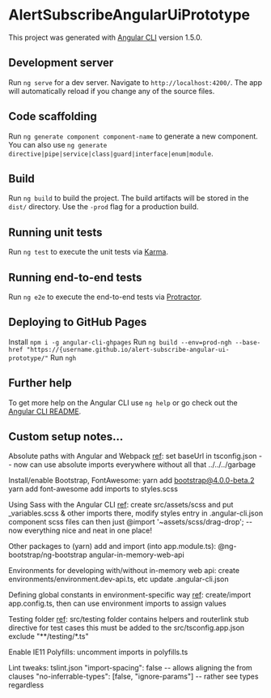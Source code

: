 # AlertSubscribeAngularUiPrototype

This project was generated with [Angular CLI](https://github.com/angular/angular-cli) version 1.5.0.

## Development server

Run `ng serve` for a dev server. Navigate to `http://localhost:4200/`. The app will automatically reload if you change any of the source files.

## Code scaffolding

Run `ng generate component component-name` to generate a new component. You can also use `ng generate directive|pipe|service|class|guard|interface|enum|module`.

## Build

Run `ng build` to build the project. The build artifacts will be stored in the `dist/` directory. Use the `-prod` flag for a production build.

## Running unit tests

Run `ng test` to execute the unit tests via [Karma](https://karma-runner.github.io).

## Running end-to-end tests

Run `ng e2e` to execute the end-to-end tests via [Protractor](http://www.protractortest.org/).

## Deploying to GitHub Pages

Install `npm i -g angular-cli-ghpages` 
Run `ng build --env=prod-ngh --base-href "https://{username.github.io/alert-subscribe-angular-ui-prototype/"`
Run `ngh`

## Further help

To get more help on the Angular CLI use `ng help` or go check out the [Angular CLI README](https://github.com/angular/angular-cli/blob/master/README.md).

## Custom setup notes...

Absolute paths with Angular and Webpack [ref](https://psamsotha.github.io/angular/2017/03/18/angular-webpack-absolute-paths.html): set baseUrl in tsconfig.json
-- now can use absolute imports everywhere without all that ../../../garbage

Install/enable Bootstrap, FontAwesome: 
yarn add bootstrap@4.0.0-beta.2
yarn add font-awesome
add imports to styles.scss

Using Sass with the Angular CLI [ref](https://scotch.io/tutorials/using-sass-with-the-angular-cli): create src/assets/scss and put _variables.scss & other imports there, modify styles entry in .angular-cli.json
component scss files can then just @import '~assets/scss/drag-drop'; 
-- now everything nice and neat in one place!

Other packages to (yarn) add and import (into app.module.ts):
@ng-bootstrap/ng-bootstrap
angular-in-memory-web-api

Environments for developing with/without in-memory web api:
create environments/environment.dev-api.ts, etc
update .angular-cli.json

Defining global constants in environment-specific way [ref](https://stackoverflow.com/questions/34986922/define-global-constants-in-angular-2/40287063#40287063):
create/import app.config.ts, then can use environment imports to assign values

Testing folder [ref](https://angular.io/guide/testing#stubbing-the-routerlink): src/testing folder contains helpers and routerlink stub directive for test cases
this must be added to the src/tsconfig.app.json exclude "**/testing/*.ts"

Enable IE11 Polyfills: uncomment imports in polyfills.ts

Lint tweaks: tslint.json
"import-spacing": false -- allows aligning the from clauses
"no-inferrable-types": [false, "ignore-params"] -- rather see types regardless
